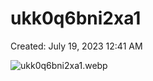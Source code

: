 # ukk0q6bni2xa1

Created: July 19, 2023 12:41 AM

![ukk0q6bni2xa1.webp](ukk0q6bni2xa1%209676e572a8fe46f0b262c98b377caf75/ukk0q6bni2xa1.webp)